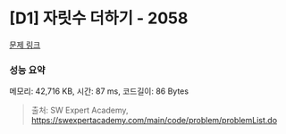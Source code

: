 # [D1] 자릿수 더하기 - 2058 

[문제 링크](https://swexpertacademy.com/main/code/problem/problemDetail.do?contestProbId=AV5QPRjqA10DFAUq) 

### 성능 요약

메모리: 42,716 KB, 시간: 87 ms, 코드길이: 86 Bytes



> 출처: SW Expert Academy, https://swexpertacademy.com/main/code/problem/problemList.do